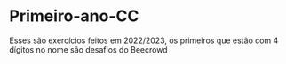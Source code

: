 # Primeiro-ano-CC
Esses são exercícios feitos em 2022/2023, os primeiros que estão com 4 dígitos no nome são desafios do Beecrowd
